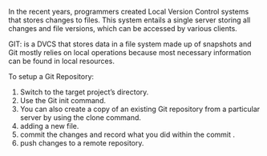 In the recent years, programmers created Local Version Control systems that stores changes to files. This system entails a single server storing all changes and file versions, which can be accessed by various clients.

GIT: is a DVCS that stores data in a file system made up of snapshots and Git mostly relies on local operations because most necessary information can be found in local resources.

 

To setup a Git Repository:
1.    Switch to the target project’s directory.
2.    Use the Git init command.
3.    You can also create a copy of an existing Git repository from a particular server by using the clone command.
4.    adding a new file.
5.    commit the changes and record what you did within the commit .
6.    push changes to a remote repository.
